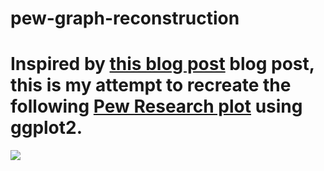 # pew-graph-reconstruction

# Inspired by [this blog post](https://www.dataplusscience.com/PewResearchRecreation.html) blog post, this is  my attempt to recreate the following [Pew Research plot](https://www.pewresearch.org/politics/2015/04/07/a-deep-dive-into-party-affiliation/4-6-2015_lede/) using ggplot2. 

![](https://www.pewresearch.org/politics/wp-content/uploads/sites/4/2015/04/4-6-2015_LEDE.png?w=422)
